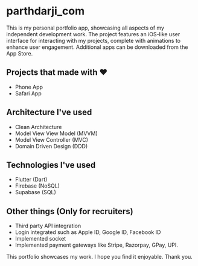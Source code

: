# parthdarji_com

This is my personal portfolio app, showcasing all aspects of my independent development work. The project features an iOS-like user interface for interacting with my projects, complete with animations to enhance user engagement. Additional apps can be downloaded from the App Store.

## Projects that made with ❤️

- Phone App
- Safari App

## Architecture I've used

- Clean Architecture
- Model View View Model (MVVM)
- Model View Controller (MVC)
- Domain Driven Design (DDD)

## Technologies I've used

- Flutter (Dart)
- Firebase (NoSQL)
- Supabase (SQL)

## Other things (Only for recruiters)

- Third party API integration
- Login integrated such as Apple ID, Google ID, Facebook ID
- Implemented socket
- Implemented payment gateways like Stripe, Razorpay, GPay, UPI.

This portfolio showcases my work. I hope you find it enjoyable. Thank you.
